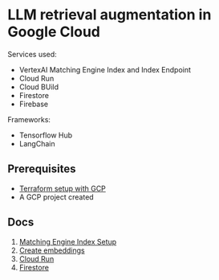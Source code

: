 # LLM retrieval augmentation in Google Cloud

Services used:

- VertexAI Matching Engine Index and Index Endpoint
- Cloud Run
- Cloud BUild
- Firestore
- Firebase

Frameworks:

- Tensorflow Hub
- LangChain

## Prerequisites

- [Terraform setup with GCP](https://cloud.google.com/docs/terraform)
- A GCP project created

## Docs

1. [Matching Engine Index Setup](/docs/1_matching_engine.md)
2. [Create embeddings](/docs/2_create_embeddings.md)
3. [Cloud Run](/docs/3_cloud_run.md)
4. [Firestore](/docs/4_firestore.md)
